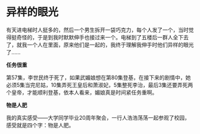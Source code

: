 # 异样的眼光

有天进电梯时人挺多的，然后一个男生拆开一袋巧克力，每个人发了一个，当时觉得挺奇怪的，于是到我时默默伸手也接过来一个。电梯到了五楼后一群人全下去了，就我一个人在里面，原来他们是一起的，我终于理解我伸手时他们异样的眼光了…… 

**任务很重**

第57集，李世民终于死了，如果武媚娘想在第80集登基，在接下来的剧情中，她必须5集当完尼姑，10集弄死王皇后和萧淑妃，5集整死李治，最后3集还要弄死两个皇帝，才能顺利登基，依本人看来，媚娘真是时间紧任务重啊。 

**物是人肥**

我的真实感受——大学同学毕业20周年聚会，一行人浩浩荡荡一起参观了校园，感受就是四个字：物是人肥。